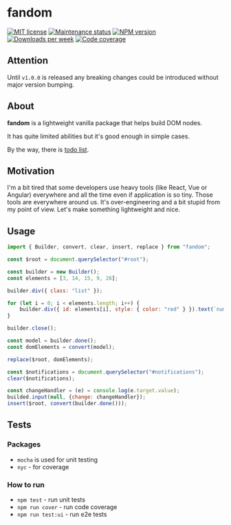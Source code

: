 # fandom

[![MIT license][license-badge]][license-url]
[![Maintenance status][status-badge]][status-url]
[![NPM version][npm-badge]][npm-url]
[![Downloads per week][downloads-badge]][downloads-url]
[![Code coverage][coverage-badge]][coverage-url]

## Attention

Until `v1.0.0` is released any breaking changes could be introduced without major version bumping.

## About

**fandom** is a lightweight vanilla package that helps build DOM nodes.

It has quite limited abilities but it's good enough in simple cases.

By the way, there is [todo list](./TODO.md).

## Motivation

I'm a bit tired that some developers use heavy tools (like React, Vue or Angular) everywhere and all the time even if application is so tiny. Those tools are everywhere around us. It's over-engineering and a bit stupid from my point of view. Let's make something lightweight and nice.

## Usage

```javascript
import { Builder, convert, clear, insert, replace } from "fandom";

const $root = document.querySelector("#root");

const builder = new Builder();
const elements = [3, 14, 15, 9, 26];

builder.div({ class: "list" });

for (let i = 0; i < elements.length; i++) {
    builder.div({ id: elements[i], style: { color: "red" } }).text(`number ${elements[i]}`).close();
}

builder.close();

const model = builder.done();
const domElements = convert(model);

replace($root, domElements);

const $notifications = document.querySelector("#notifications");
clear($notifications);

const changeHandler = (e) = console.log(e.target.value);
builded.input(null, {change: changeHandler});
insert($root, convert(builder.done()));
```

## Tests

### Packages

- `mocha` is used for unit testing
- `nyc` - for coverage

### How to run

- `npm test` - run unit tests
- `npm run cover` - run code coverage
- `npm run test:ui` - run e2e tests

[status-url]: https://github.com/vikian050194/fandom/pulse
[status-badge]: https://img.shields.io/github/last-commit/vikian050194/fandom.svg

[license-url]: https://github.com/vikian050194/fandom/blob/master/LICENSE
[license-badge]: https://img.shields.io/github/license/vikian050194/fandom.svg

[npm-url]: https://www.npmjs.com/package/fandom
[npm-badge]: https://img.shields.io/npm/v/fandom

[downloads-url]: https://www.npmjs.com/package/fandom
[downloads-badge]: https://img.shields.io/npm/dw/fandom

[coverage-url]: https://codecov.io/gh/vikian050194/fandom
[coverage-badge]: https://img.shields.io/codecov/c/github/vikian050194/fandom
